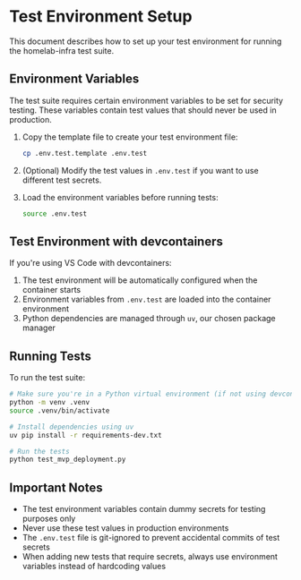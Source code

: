 # Test Environment Setup

This document describes how to set up your test environment for running the homelab-infra test suite.

## Environment Variables

The test suite requires certain environment variables to be set for security testing. These variables contain test values that should never be used in production.

1. Copy the template file to create your test environment file:

   ```bash
   cp .env.test.template .env.test
   ```

2. (Optional) Modify the test values in `.env.test` if you want to use different test secrets.

3. Load the environment variables before running tests:

   ```bash
   source .env.test
   ```

## Test Environment with devcontainers

If you're using VS Code with devcontainers:

1. The test environment will be automatically configured when the container starts
2. Environment variables from `.env.test` are loaded into the container environment
3. Python dependencies are managed through `uv`, our chosen package manager

## Running Tests

To run the test suite:

```bash
# Make sure you're in a Python virtual environment (if not using devcontainer)
python -m venv .venv
source .venv/bin/activate

# Install dependencies using uv
uv pip install -r requirements-dev.txt

# Run the tests
python test_mvp_deployment.py
```

## Important Notes

- The test environment variables contain dummy secrets for testing purposes only
- Never use these test values in production environments
- The `.env.test` file is git-ignored to prevent accidental commits of test secrets
- When adding new tests that require secrets, always use environment variables instead of hardcoding values
